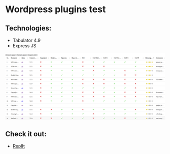 # Wordpress plugins test


## Technologies:
- Tabulator 4.9
- Express JS

![Screenshot](/pl-tbl.png?raw=true "Table")

## Check it out:
- [ReplIt](https://plugin-table.redaktorscha.repl.co/)